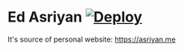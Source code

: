 # Ed Asriyan [![Deploy](https://github.com/ed-asriyan/asriyan.me/actions/workflows/static.yml/badge.svg)](https://github.com/ed-asriyan/asriyan.me/actions/workflows/static.yml)
It's source of personal website: https://asriyan.me
